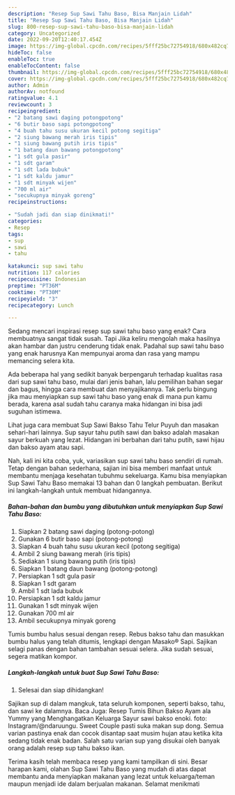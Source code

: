 ```yaml
---
description: "Resep Sup Sawi Tahu Baso, Bisa Manjain Lidah"
title: "Resep Sup Sawi Tahu Baso, Bisa Manjain Lidah"
slug: 800-resep-sup-sawi-tahu-baso-bisa-manjain-lidah
category: Uncategorized
date: 2022-09-20T12:40:17.454Z
image: https://img-global.cpcdn.com/recipes/5fff25bc72754918/680x482cq70/sup-sawi-tahu-baso-foto-resep-utama.jpg
hideToc: false
enableToc: true
enableTocContent: false
thumbnail: https://img-global.cpcdn.com/recipes/5fff25bc72754918/680x482cq70/sup-sawi-tahu-baso-foto-resep-utama.jpg
cover: https://img-global.cpcdn.com/recipes/5fff25bc72754918/680x482cq70/sup-sawi-tahu-baso-foto-resep-utama.jpg
author: Admin
authorAv: notfound
ratingvalue: 4.1
reviewcount: 3
recipeingredient:
- "2 batang sawi daging potongpotong"
- "6 butir baso sapi potongpotong"
- "4 buah tahu susu ukuran kecil potong segitiga"
- "2 siung bawang merah iris tipis"
- "1 siung bawang putih iris tipis"
- "1 batang daun bawang potongpotong"
- "1 sdt gula pasir"
- "1 sdt garam"
- "1 sdt lada bubuk"
- "1 sdt kaldu jamur"
- "1 sdt minyak wijen"
- "700 ml air"
- "secukupnya minyak goreng"
recipeinstructions:

- "Sudah jadi dan siap dinikmati!"
categories:
- Resep
tags:
- sup
- sawi
- tahu

katakunci: sup sawi tahu 
nutrition: 117 calories
recipecuisine: Indonesian
preptime: "PT36M"
cooktime: "PT30M"
recipeyield: "3"
recipecategory: Lunch

---
```



Sedang mencari inspirasi resep sup sawi tahu baso yang enak? Cara membuatnya sangat tidak susah. Tapi Jika keliru mengolah maka hasilnya akan hambar dan justru cenderung tidak enak. Padahal sup sawi tahu baso yang enak harusnya Kan mempunyai aroma dan rasa yang mampu memancing selera kita.


Ada beberapa hal yang sedikit banyak berpengaruh terhadap kualitas rasa dari sup sawi tahu baso, mulai dari jenis bahan, lalu pemilihan bahan segar dan bagus, hingga cara membuat dan menyajikannya. Tak perlu bingung jika mau menyiapkan sup sawi tahu baso yang enak di mana pun kamu berada, karena asal sudah tahu caranya maka hidangan ini bisa jadi suguhan istimewa.

Lihat juga cara membuat Sup Sawi Bakso Tahu Telur Puyuh dan masakan sehari-hari lainnya. Sup sayur tahu putih sawi dan bakso adalah masakan sayur berkuah yang lezat. Hidangan ini berbahan dari tahu putih, sawi hijau dan bakso ayam atau sapi.


Nah, kali ini kita coba, yuk, variasikan sup sawi tahu baso sendiri di rumah. Tetap dengan bahan sederhana, sajian ini bisa memberi manfaat untuk membantu menjaga kesehatan tubuhmu sekeluarga. Kamu bisa menyiapkan Sup Sawi Tahu Baso memakai 13 bahan dan 0 langkah pembuatan. Berikut ini langkah-langkah untuk membuat hidangannya.

<!--inarticleads1-->

##### Bahan-bahan dan bumbu yang dibutuhkan untuk menyiapkan Sup Sawi Tahu Baso:

1. Siapkan 2 batang sawi daging (potong-potong)
1. Gunakan 6 butir baso sapi (potong-potong)
1. Siapkan 4 buah tahu susu ukuran kecil (potong segitiga)
1. Ambil 2 siung bawang merah (iris tipis)
1. Sediakan 1 siung bawang putih (iris tipis)
1. Siapkan 1 batang daun bawang (potong-potong)
1. Persiapkan 1 sdt gula pasir
1. Siapkan 1 sdt garam
1. Ambil 1 sdt lada bubuk
1. Persiapkan 1 sdt kaldu jamur
1. Gunakan 1 sdt minyak wijen
1. Gunakan 700 ml air
1. Ambil secukupnya minyak goreng


Tumis bumbu halus sesuai dengan resep. Rebus bakso tahu dan masukkan bumbu halus yang telah ditumis, lengkapi dengan Masako® Sapi. Sajikan selagi panas dengan bahan tambahan sesuai selera. Jika sudah sesuai, segera matikan kompor. 

<!--inarticleads2-->

##### Langkah-langkah untuk buat Sup Sawi Tahu Baso:


1. Selesai dan siap dihidangkan!

Sajikan sup di dalam mangkuk, tata seluruh komponen, seperti bakso, tahu, dan sawi ke dalamnya. Baca Juga: Resep Tumis Bihun Bakso Ayam ala Yummy yang Menghangatkan Keluarga Sayur sawi bakso enoki. foto: Instagram/@ndaruungu. Sweet Couple pasti suka makan sup dong. Semua varian pastinya enak dan cocok disantap saat musim hujan atau ketika kita sedang tidak enak badan. Salah satu varian sup yang disukai oleh banyak orang adalah resep sup tahu bakso ikan. 

Terima kasih telah membaca resep yang kami tampilkan di sini. Besar harapan kami, olahan Sup Sawi Tahu Baso yang mudah di atas dapat membantu anda menyiapkan makanan yang lezat untuk keluarga/teman maupun menjadi ide dalam berjualan makanan. Selamat menikmati
